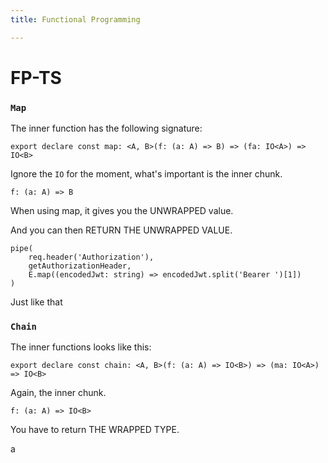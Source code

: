 ```yaml
---
title: Functional Programming

---
```

# FP-TS

### `Map`

The inner function has the following signature:

`export declare const map: <A, B>(f: (a: A) => B) => (fa: IO<A>) => IO<B>`

Ignore the `IO` for the moment, what's important is the inner chunk.

`f: (a: A) => B`

When using map, it gives you the UNWRAPPED value.

And you can then RETURN THE UNWRAPPED VALUE.

    pipe(
        req.header('Authorization'),
        getAuthorizationHeader,
        E.map((encodedJwt: string) => encodedJwt.split('Bearer ')[1])
    )

Just like that

### `Chain`

The inner functions looks like this:

`export declare const chain: <A, B>(f: (a: A) => IO<B>) => (ma: IO<A>) => IO<B>`

Again, the inner chunk.

`f: (a: A) => IO<B>`

You have to return THE WRAPPED TYPE.

a